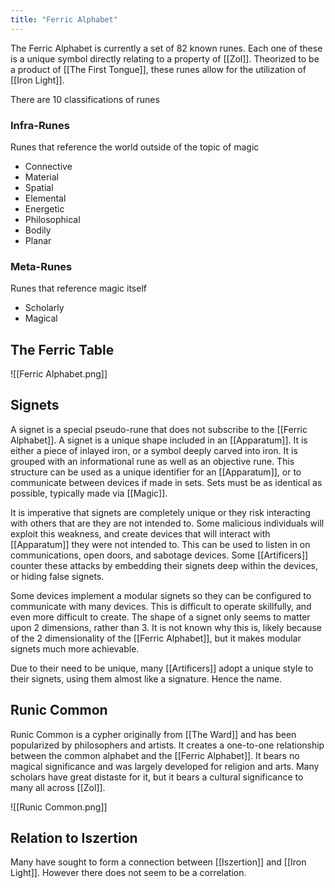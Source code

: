 ```yaml
---
title: "Ferric Alphabet"
---
```

The Ferric Alphabet is currently a set of 82 known runes. Each one of these is a unique symbol directly relating to a property of [[Zol]]. Theorized to be a product of [[The First Tongue]], these runes allow for the utilization of [[Iron Light]].

There are 10 classifications of runes

### Infra-Runes
Runes that reference the world outside of the topic of magic
- Connective
- Material
- Spatial
- Elemental
- Energetic
- Philosophical
- Bodily
- Planar

### Meta-Runes
Runes that reference magic itself
- Scholarly
- Magical

## The Ferric Table
![[Ferric Alphabet.png]]

## Signets
A signet is a special pseudo-rune that does not subscribe to the [[Ferric Alphabet]]. A signet is a unique shape included in an [[Apparatum]]. It is either a piece of inlayed iron, or a symbol deeply carved into iron. It is grouped with an informational rune as well as an objective rune. This structure can be used as a unique identifier for an [[Apparatum]], or to communicate between devices if made in sets. Sets must be as identical as possible, typically made via [[Magic]].

It is imperative that signets are completely unique or they risk interacting with others that are they are not intended to. Some malicious individuals will exploit this weakness, and create devices that will interact with [[Apparatum]] they were not intended to. This can be used to listen in on communications, open doors, and sabotage devices. Some [[Artificers]] counter these attacks by embedding their signets deep within the devices, or hiding false signets.

Some devices implement a modular signets so they can be configured to communicate with many devices. This is difficult to operate skillfully, and even more difficult to create. The shape of a signet only seems to matter upon 2 dimensions, rather than 3. It is not known why this is, likely because of the 2 dimensionality of the [[Ferric Alphabet]], but it makes modular signets much more achievable.

Due to their need to be unique, many [[Artificers]] adopt a unique style to their signets, using them almost like a signature. Hence the name.

## Runic Common
Runic Common is a cypher originally from [[The Ward]] and has been popularized by philosophers and artists. It creates a one-to-one relationship between the common alphabet and the [[Ferric Alphabet]]. It bears no magical significance and was largely developed for religion and arts. Many scholars have great distaste for it, but it bears a cultural significance to many all across [[Zol]].

![[Runic Common.png]]

## Relation to Iszertion
Many have sought to form a connection between [[Iszertion]] and [[Iron Light]]. However there does not seem to be a correlation.
